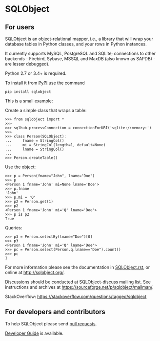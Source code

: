# SQLObject

## For users

SQLObject is an object-relational mapper, i.e., a library that will wrap
your database tables in Python classes, and your rows in Python
instances.

It currently supports MySQL, PostgreSQL and SQLite; connections to other
backends - Firebird, Sybase, MSSQL and MaxDB (also known as SAPDB) - are
lesser debugged).

Python 2.7 or 3.4+ is required.

To install it from [PyPI](https://pypi.org/project/SQLObject/) use the command

    pip install sqlobject

This is a small example:

Create a simple class that wraps a table:

    >>> from sqlobject import *
    >>>
    >>> sqlhub.processConnection = connectionForURI('sqlite:/:memory:')
    >>>
    >>> class Person(SQLObject):
    ...     fname = StringCol()
    ...     mi = StringCol(length=1, default=None)
    ...     lname = StringCol()
    ...
    >>> Person.createTable()

Use the object:

    >>> p = Person(fname="John", lname="Doe")
    >>> p
    <Person 1 fname='John' mi=None lname='Doe'>
    >>> p.fname
    'John'
    >>> p.mi = 'Q'
    >>> p2 = Person.get(1)
    >>> p2
    <Person 1 fname='John' mi='Q' lname='Doe'>
    >>> p is p2
    True

Queries:

    >>> p3 = Person.selectBy(lname="Doe")[0]
    >>> p3
    <Person 1 fname='John' mi='Q' lname='Doe'>
    >>> pc = Person.select(Person.q.lname=="Doe").count()
    >>> pc
    1

For more information please see the documentation in
[SQLObject.rst](../../../sqlobject/blob/master/docs/SQLObject.rst),
or online at http://sqlobject.org/.

Discussions should be conducted at SQLObject-discuss mailing list.
See instructions and archives at https://sourceforge.net/p/sqlobject/mailman/.

StackOverflow: https://stackoverflow.com/questions/tagged/sqlobject

## For developers and contributors

To help SQLObject please send
[pull requests](https://github.com/sqlobject/sqlobject/pulls).

[Developer Guide](http://sqlobject.org/DeveloperGuide.html) is available.
